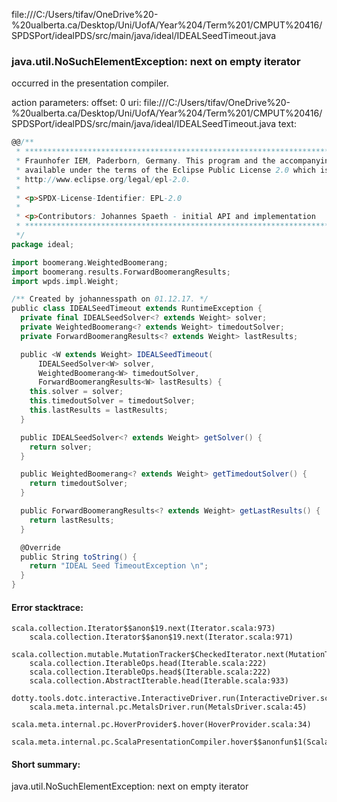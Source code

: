 file:///C:/Users/tifav/OneDrive%20-%20ualberta.ca/Desktop/Uni/UofA/Year%204/Term%201/CMPUT%20416/SPDSPort/idealPDS/src/main/java/ideal/IDEALSeedTimeout.java
### java.util.NoSuchElementException: next on empty iterator

occurred in the presentation compiler.

action parameters:
offset: 0
uri: file:///C:/Users/tifav/OneDrive%20-%20ualberta.ca/Desktop/Uni/UofA/Year%204/Term%201/CMPUT%20416/SPDSPort/idealPDS/src/main/java/ideal/IDEALSeedTimeout.java
text:
```scala
@@/**
 * ***************************************************************************** Copyright (c) 2018
 * Fraunhofer IEM, Paderborn, Germany. This program and the accompanying materials are made
 * available under the terms of the Eclipse Public License 2.0 which is available at
 * http://www.eclipse.org/legal/epl-2.0.
 *
 * <p>SPDX-License-Identifier: EPL-2.0
 *
 * <p>Contributors: Johannes Spaeth - initial API and implementation
 * *****************************************************************************
 */
package ideal;

import boomerang.WeightedBoomerang;
import boomerang.results.ForwardBoomerangResults;
import wpds.impl.Weight;

/** Created by johannesspath on 01.12.17. */
public class IDEALSeedTimeout extends RuntimeException {
  private final IDEALSeedSolver<? extends Weight> solver;
  private WeightedBoomerang<? extends Weight> timedoutSolver;
  private ForwardBoomerangResults<? extends Weight> lastResults;

  public <W extends Weight> IDEALSeedTimeout(
      IDEALSeedSolver<W> solver,
      WeightedBoomerang<W> timedoutSolver,
      ForwardBoomerangResults<W> lastResults) {
    this.solver = solver;
    this.timedoutSolver = timedoutSolver;
    this.lastResults = lastResults;
  }

  public IDEALSeedSolver<? extends Weight> getSolver() {
    return solver;
  }

  public WeightedBoomerang<? extends Weight> getTimedoutSolver() {
    return timedoutSolver;
  }

  public ForwardBoomerangResults<? extends Weight> getLastResults() {
    return lastResults;
  }

  @Override
  public String toString() {
    return "IDEAL Seed TimeoutException \n";
  }
}

```



#### Error stacktrace:

```
scala.collection.Iterator$$anon$19.next(Iterator.scala:973)
	scala.collection.Iterator$$anon$19.next(Iterator.scala:971)
	scala.collection.mutable.MutationTracker$CheckedIterator.next(MutationTracker.scala:76)
	scala.collection.IterableOps.head(Iterable.scala:222)
	scala.collection.IterableOps.head$(Iterable.scala:222)
	scala.collection.AbstractIterable.head(Iterable.scala:933)
	dotty.tools.dotc.interactive.InteractiveDriver.run(InteractiveDriver.scala:168)
	scala.meta.internal.pc.MetalsDriver.run(MetalsDriver.scala:45)
	scala.meta.internal.pc.HoverProvider$.hover(HoverProvider.scala:34)
	scala.meta.internal.pc.ScalaPresentationCompiler.hover$$anonfun$1(ScalaPresentationCompiler.scala:329)
```
#### Short summary: 

java.util.NoSuchElementException: next on empty iterator